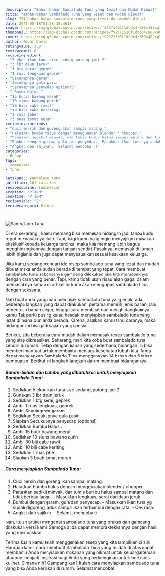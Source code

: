 ```yaml
---
description: "Bahan-bahan Sambalado Tuna yang lezat dan Mudah Dibuat"
title: "Bahan-bahan Sambalado Tuna yang lezat dan Mudah Dibuat"
slug: 754-bahan-bahan-sambalado-tuna-yang-lezat-dan-mudah-dibuat
date: 2021-05-18T01:28:38.461Z
image: https://img-global.cpcdn.com/recipes/f92371516f1dbdc4/680x482cq70/sambalado-tuna-foto-resep-utama.jpg
thumbnail: https://img-global.cpcdn.com/recipes/f92371516f1dbdc4/680x482cq70/sambalado-tuna-foto-resep-utama.jpg
cover: https://img-global.cpcdn.com/recipes/f92371516f1dbdc4/680x482cq70/sambalado-tuna-foto-resep-utama.jpg
author: Edgar Davis
ratingvalue: 3.8
reviewcount: 8
recipeingredient:
- "5 ekor ikan tuna size sedang potong jadi 2"
- "3 lbr daun jeruk"
- "1 btg serai geprek"
- "1 ruas lengkuas geprek"
- "Secukupnya garam"
- "Secukupnya gula pasir"
- "Secukupnya penyedap optional"
- " Bumbu Halus "
- "15 butir bawang merah"
- "10 siung bawang putih"
- "30 biji cabe rawit"
- "10 biji cabe keriting"
- "1 ruas jahe"
- "3 buah tomat merah"
recipeinstructions:
- "Cuci bersih dan goreng ikan sampai matang."
- "Haluskan bumbu halus dengan menggunakan blender / chopper."
- "Panaskan sedikit minyak, dan tumis bumbu halus sampai matang dan tidak berbau langu.  Masukkan lengkuas, serai dan daun jeruk."
- "Bumbui dengan garam, gula dan penyedap.  Masukkan ikan tuna yg sudah digoreng, aduk sampai ikan terbumbui dengan rata.  Cek rasa."
- "Angkat dan sajikan.  Selamat mencoba :)"
categories:
- Resep
tags:
- sambalado
- tuna

katakunci: sambalado tuna 
nutrition: 261 calories
recipecuisine: Indonesian
preptime: "PT35M"
cooktime: "PT30M"
recipeyield: "2"
recipecategory: Dinner

---
```



![Sambalado Tuna](https://img-global.cpcdn.com/recipes/f92371516f1dbdc4/680x482cq70/sambalado-tuna-foto-resep-utama.jpg)

Di era  sekarang , kamu memang bisa memesan hidangan jadi tanpa kudu repot memasaknya dulu. Tapi, bagi kamu yang ingin menyajikan masakan eksklusif kepada keluarga tercinta, maka kita memang lebih bagus menghidangkannya dengan tangan sendiri. Pasalnya, memasak di rumah lebih higienis dan juga dapat menyesuaikan sesuai kesukaan keluarga.

Jika kamu sedang mencari ide resep sambalado tuna yang lezat dan mudah dibuat,maka anda sudah berada di tempat yang tepat. Cara membuat sambalado tuna  sebenarnya gampang dilakukan jika kita memasaknya dengan cara yang benar. Tapi, kamu tidak usah risau akan gagal dalam memasaknya 
sebab di artikel ini kami akan mengupas sambalado tuna dengan seksama.  



Nah buat anda yang mau memasak sambalado tuna yang enak, ada beberapa langkah yang dapat dilakukan, pertama memilih jenis bahan, lalu penentuan bahan segar, hingga cara membuat dan menghidangkannya. kamu Tak perlu pusing kalau hendak menyiapkan sambalado tuna yang lezat di mana pun anda berada. Karena, asalkan kamu  tahu caranya, maka hidangan ini bisa jadi sajian yang spesial.

Berikut, ada beberapa cara mudah dalam memasak resep sambalado tuna yang siap dikreasikan. Sekarang, mari kita coba buat sambalado tuna sendiri di rumah. Tetap dengan bahan yang sederhana, hidangan ini bisa memberi manfaat untuk membantu menjaga kesehatan tubuh kita. Anda dapat menyiapkan Sambalado Tuna menggunakan 14 bahan dan 5 tahap pembuatan. Berikut ini langkah-langkah dalam membuat hidangannya.

<!--inarticleads1-->

##### Bahan-bahan dan bumbu yang dibutuhkan untuk menyiapkan Sambalado Tuna:

1. Sediakan 5 ekor ikan tuna size sedang, potong jadi 2
1. Gunakan 3 lbr daun jeruk
1. Sediakan 1 btg serai, geprek
1. Ambil 1 ruas lengkuas, geprek
1. Ambil Secukupnya garam
1. Sediakan Secukupnya gula pasir
1. Siapkan Secukupnya penyedap (optional)
1. Sediakan  Bumbu Halus :
1. Ambil 15 butir bawang merah
1. Sediakan 10 siung bawang putih
1. Ambil 30 biji cabe rawit
1. Ambil 10 biji cabe keriting
1. Sediakan 1 ruas jahe
1. Siapkan 3 buah tomat merah




<!--inarticleads2-->

##### Cara menyiapkan Sambalado Tuna:

1. Cuci bersih dan goreng ikan sampai matang.
1. Haluskan bumbu halus dengan menggunakan blender / chopper.
1. Panaskan sedikit minyak, dan tumis bumbu halus sampai matang dan tidak berbau langu.  - Masukkan lengkuas, serai dan daun jeruk.
1. Bumbui dengan garam, gula dan penyedap.  - Masukkan ikan tuna yg sudah digoreng, aduk sampai ikan terbumbui dengan rata.  - Cek rasa.
1. Angkat dan sajikan.  - Selamat mencoba :)




Nah, itulah artikel mengenai  sambalado tuna  yang praktis dan gampang dilakukan versi kami. Semoga anda dapat mempraktekkannya dengan hasil yang memuaskan. 

Terima kasih kamu telah menggunakan resep yang kita tampilkan di sini. Harapan kami, cara membuat  Sambalado Tuna yang mudah di atas dapat membantu Anda menyiapkan makanan yang nikmat untuk keluarga/teman ataupun menjadi inspirasi bagi Anda yang berkeinginan untuk berbisnis kuliner. Gimana nih? Gampang kan? Itulah cara menyiapkan sambalado tuna yang bisa Anda kerjakan di rumah. Selamat mencoba!


